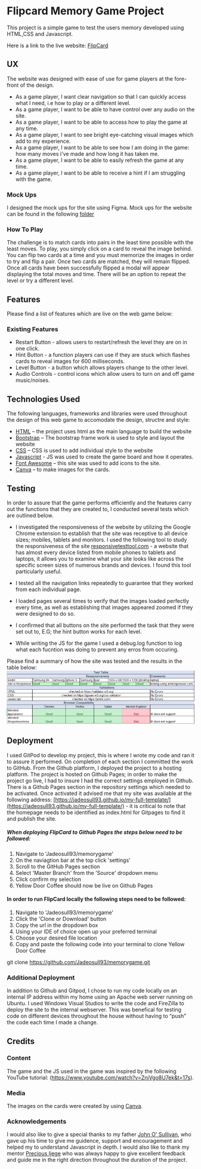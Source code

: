 # Flipcard Memory Game Project
This project is a simple game to test the users memory developed using HTML,CSS and Javascript. 

Here is a link to the live website: [FlipCard](https://jadeosull93.github.io/memorygame/)
## UX
The website was designed with ease of use for game players at the fore-front of the design. 
-	As a game player, I want clear navigation so that I can quickly access what I need, i.e how to play or a different level.
-   As a game player, I want to be able to have control over any audio on the site.
-   As a game player, I want to be able to access how to play the game at any time.
-	As a game player, I want to see bright eye-catching visual images which add to my experience.
-	As a game player, I want to be able to see how I am doing in the game: how many moves i've made and how long it has taken me.
-   As a game player, I want to be able to easily refresh the game at any time.
-   As a game player, I want to be able to receive a hint if I am struggling with the game.

### Mock Ups
I designed the mock ups for the site using Figma. Mock ups for the website can be found in the following [folder](/mockups/mockups.pdf)
### How To Play
The challenge is to match cards into pairs in the least time possible with the least moves. To play, you simply click on a card to reveal the image behind. You can flip two cards at a time and you must memorize the images in order to try and flip a pair. Once two cards are matched, they will remain flipped. Once all cards have been successfully flipped a modal will appear displaying the total moves and time. There will be an option to repeat the level or try a different level.
## Features
Please find a list of features which are live on the web game below: 
### Existing Features
*	Restart Button  - allows users to restart/refresh the level they are on in one click.
*   Hint Button - a function players can use if they are stuck which flashes cards to reveal images for 600 milliseconds.
*   Level Button - a button which allows players change to the other level.
*   Audio Controls - control icons which allow users to turn on and off game music/noises.

## Technologies Used
The following languages, frameworks and libraries were used throughout the design of this web game to accomodate the design, structre and style:
*	[HTML](https://html.com/) – the project uses html as the main language to build the website
*	[Bootstrap](https://getbootstrap.com/) – The bootstrap frame work is used to style and layout the website
*	[CSS](http://www.css3.info/) – CSS is used to add individual style to the website
*	[Javascript](https://www.javascript.com/) - JS was used to create the game board and how it operates.
*	[Font Awesome](https://fontawesome.com/) – this site was used to add icons to the site.
*	[Canva](https://www.canva.com/) – to make images for the cards.

## Testing
In order to assure that the game performs efficiently and the features carry out the functions that they are created to, I conducted several tests which are outlined below.
*	I investigated the responsiveness of the website by utilizing the Google Chrome extension to establish that the site was receptive to all device sizes; mobiles, tablets and monitors. I used the following tool to study the responsiveness of the site [responsivetesttool.com](http://responsivetesttool.com/) - a website that has almost every device listed from mobile phones to tablets and laptops, it allows you to examine what your site looks like across the specific screen sizes of numerous brands and devices. I found this tool particularly useful. 

*	I tested all the navigation links repeatedly to guarantee that they worked from each individual page.

*	I loaded pages several times to verify that the images loaded perfectly every time, as well as establishing that images appeared zoomed if they were designed to do so. 

*	I confirmed that all buttons on the site performed the task that they were set out to, E.G; the hint button works for each level.

*	While writing the JS for the game I used a debug.log function to log what each fucntion was doing to prevent any erros from occuring.

Please find a summary of how the site was tested and the results in the table below: 
![Test Results](/testtable/TestTable.jpg)    
## Deployment
I used GitPod to develop my project, this is where I wrote my code and ran it to assure it performed. On completion of each section I committed the work to GitHub. From the Github platform, I deployed the project to a hosting platform.  The project is hosted on Github Pages; in order to make the project go live, I had to insure I had the correct settings employed in Github. There is a Github Pages section in the repository settings which needed to be activated. Once activated it advised me that my site was available at the following address: [https://jadeosull93.github.io/my-full-template/](https://jadeosull93.github.io/my-full-template/) - it is critical to note that the homepage needs to be identified as index.html for Gitpages to find it and publish the site. 
##### When deploying FlipCard to Github Pages the steps below need to be followed: 
1. Navigate to 'Jadeosull93/memorygame' 
2. On the naviagtion bar at the top click 'settings'
3. Scroll to the GitHub Pages section
4. Select 'Master Branch' from the 'Source' dropdown menu
5. Click confirm my selection
6. Yellow Door Coffee should now be live on Github Pages

#### In order to run FlipCard locally the following steps need to be followed:
1. Navigate to 'Jadeosull93/memorygame'
2. Click the 'Clone or Download' button
3. Copy the url in the dropdown box
4. Using your IDE of choice open up your preferred terminal
5. Choose your desired file location
6. Copy and paste the following code into your terminal to clone Yellow Door Coffee

git clone https://github.com/Jadeosull93/memorygame.git

### Additional Deployment
In addition to Github and Gitpod, I chose to run my code locally on an internal IP address within my home using an Apache web server running on Ubuntu. I used Windows Visual Studios to write the code and FireZilla to deploy the site to the internal webserver. This was benefical for testing code on different devices throughout the house without having to “push” the code each time I made a change.

## Credits
### Content
The game and the JS used in the game was inspired by the following YouTube tutorial: (https://www.youtube.com/watch?v=ZniVgo8U7ek&t=17s).
### Media
The images on the cards were created by using [Canva](https://www.canva.com/).
### Acknowledgements
I would also like to give a special thanks to my father [John O' Sullivan](https://www.linkedin.com/in/john-o-sullivan-15b17a34/), who gave up his time to give me guidence, support and encouragement and helped my to understand Javascript in depth. I would also like to thank my mentor [Precious Ijege](https://github.com/precious-ijege/) who was always happy to give excellent feedback and guide me in the right direction throughout the duration of the project.
